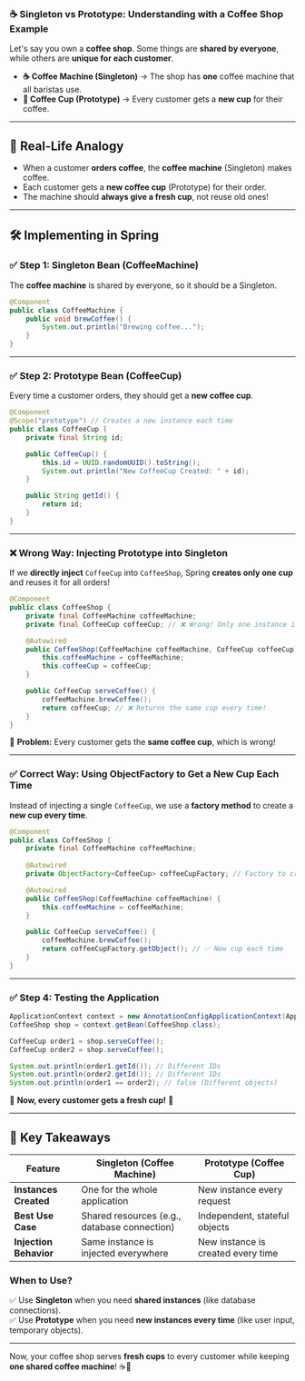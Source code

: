### ☕ **Singleton vs Prototype: Understanding with a Coffee Shop Example**  

Let's say you own a **coffee shop**. Some things are **shared by everyone**, while others are **unique for each customer**.  

- **☕ Coffee Machine (Singleton)** → The shop has **one** coffee machine that all baristas use.  
- **🥤 Coffee Cup (Prototype)** → Every customer gets a **new cup** for their coffee.  

---

## 🏪 **Real-Life Analogy**  

- When a customer **orders coffee**, the **coffee machine** (Singleton) makes coffee.  
- Each customer gets a **new coffee cup** (Prototype) for their order.  
- The machine should **always give a fresh cup**, not reuse old ones!  

---

## 🛠 **Implementing in Spring**  

### ✅ **Step 1: Singleton Bean (CoffeeMachine)**
The **coffee machine** is shared by everyone, so it should be a Singleton.  

```java
@Component
public class CoffeeMachine {
    public void brewCoffee() {
        System.out.println("Brewing coffee...");
    }
}
```

---

### ✅ **Step 2: Prototype Bean (CoffeeCup)**
Every time a customer orders, they should get a **new coffee cup**.  

```java
@Component
@Scope("prototype") // Creates a new instance each time
public class CoffeeCup {
    private final String id;

    public CoffeeCup() {
        this.id = UUID.randomUUID().toString();
        System.out.println("New CoffeeCup Created: " + id);
    }

    public String getId() {
        return id;
    }
}
```

---

### ❌ **Wrong Way: Injecting Prototype into Singleton**
If we **directly inject** `CoffeeCup` into `CoffeeShop`, Spring **creates only one cup** and reuses it for all orders!  

```java
@Component
public class CoffeeShop {
    private final CoffeeMachine coffeeMachine;
    private final CoffeeCup coffeeCup; // ❌ Wrong! Only one instance is created!

    @Autowired
    public CoffeeShop(CoffeeMachine coffeeMachine, CoffeeCup coffeeCup) {
        this.coffeeMachine = coffeeMachine;
        this.coffeeCup = coffeeCup;
    }

    public CoffeeCup serveCoffee() {
        coffeeMachine.brewCoffee();
        return coffeeCup; // ❌ Returns the same cup every time!
    }
}
```
📌 **Problem:** Every customer gets the **same coffee cup**, which is wrong!  

---

### ✅ **Correct Way: Using ObjectFactory to Get a New Cup Each Time**  
Instead of injecting a single `CoffeeCup`, we use a **factory method** to create a **new cup every time**.  

```java
@Component
public class CoffeeShop {
    private final CoffeeMachine coffeeMachine;
    
    @Autowired
    private ObjectFactory<CoffeeCup> coffeeCupFactory; // Factory to create new instances

    @Autowired
    public CoffeeShop(CoffeeMachine coffeeMachine) {
        this.coffeeMachine = coffeeMachine;
    }

    public CoffeeCup serveCoffee() {
        coffeeMachine.brewCoffee();
        return coffeeCupFactory.getObject(); // ✅ New cup each time
    }
}
```

---

### ✅ **Step 4: Testing the Application**  
```java
ApplicationContext context = new AnnotationConfigApplicationContext(AppConfig.class);
CoffeeShop shop = context.getBean(CoffeeShop.class);

CoffeeCup order1 = shop.serveCoffee();
CoffeeCup order2 = shop.serveCoffee();

System.out.println(order1.getId()); // Different IDs
System.out.println(order2.getId()); // Different IDs
System.out.println(order1 == order2); // false (Different objects)
```
📌 **Now, every customer gets a fresh cup!** 🎉  

---

## 🎯 **Key Takeaways**
| Feature  | Singleton (Coffee Machine) | Prototype (Coffee Cup) |
|----------|---------------------------|-------------------------|
| **Instances Created** | One for the whole application | New instance every request |
| **Best Use Case** | Shared resources (e.g., database connection) | Independent, stateful objects |
| **Injection Behavior** | Same instance is injected everywhere | New instance is created every time |

### **When to Use?**
✅ Use **Singleton** when you need **shared instances** (like database connections).  
✅ Use **Prototype** when you need **new instances every time** (like user input, temporary objects).  

---

Now, your coffee shop serves **fresh cups** to every customer while keeping **one shared coffee machine**! ☕🥤  
